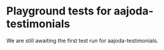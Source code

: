 # Playground tests for aajoda-testimonials
We are still awaiting the first test run for aajoda-testimonials.
